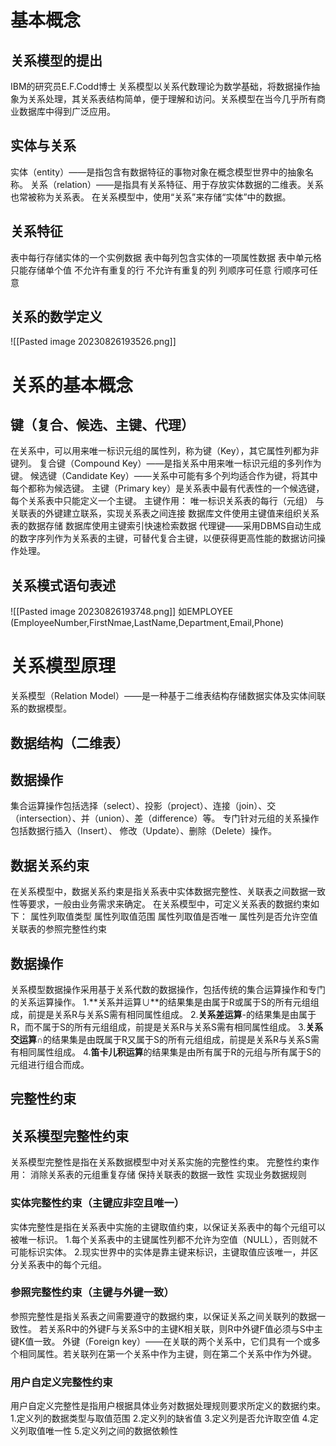 # 基本概念
## 关系模型的提出
IBM的研究员E.F.Codd博士
关系模型以关系代数理论为数学基础，将数据操作抽象为关系处理，其关系表结构简单，便于理解和访问。关系模型在当今几乎所有商业数据库中得到广泛应用。
## 实体与关系
实体（entity）——是指包含有数据特征的事物对象在概念模型世界中的抽象名称。
关系（relation）——是指具有关系特征、用于存放实体数据的二维表。关系也常被称为关系表。
在关系模型中，使用“关系”来存储“实体”中的数据。
## 关系特征
 表中每行存储实体的一个实例数据
 表中每列包含实体的一项属性数据
 表中单元格只能存储单个值
 不允许有重复的行
 不允许有重复的列
 列顺序可任意
 行顺序可任意
## 关系的数学定义
![[Pasted image 20230826193526.png]]
# 关系的基本概念
## 键（复合、候选、主键、代理）
在关系中，可以用来唯一标识元组的属性列，称为键（Key），其它属性列都为非键列。
复合键（Compound Key）——是指关系中用来唯一标识元组的多列作为键。
候选键（Candidate Key）——关系中可能有多个列均适合作为键，将其中每个都称为候选键。
主键（Primary key）是关系表中最有代表性的一个候选键，每个关系表中只能定义一个主键。
主键作用：
 唯一标识关系表的每行（元组）
 与关联表的外键建立联系，实现关系表之间连接
 数据库文件使用主键值来组织关系表的数据存储
 数据库使用主键索引快速检索数据
代理键——采用DBMS自动生成的数字序列作为关系表的主键，可替代复合主键，以便获得更高性能的数据访问操作处理。
## 关系模式语句表述
![[Pasted image 20230826193748.png]]
如EMPLOYEE (EmployeeNumber,FirstNmae,LastName,Department,Email,Phone)
# 关系模型原理
关系模型（Relation Model）——是一种基于二维表结构存储数据实体及实体间联系的数据模型。
## 数据结构（二维表）
## 数据操作
集合运算操作包括选择（select）、投影（project）、连接（join）、交（intersection）、并（union）、差（difference）等。
专门针对元组的关系操作包括数据行插入（Insert）、 修改（Update）、删除（Delete）操作。

## 数据关系约束
在关系模型中，数据关系约束是指关系表中实体数据完整性、关联表之间数据一致性等要求，一般由业务需求来确定。
在关系模型中，可定义关系表的数据约束如下：
 属性列取值类型
 属性列取值范围
 属性列取值是否唯一
 属性列是否允许空值
 关联表的参照完整性约束
## 数据操作
关系模型数据操作采用基于关系代数的数据操作，包括传统的集合运算操作和专门的关系运算操作。
1.**关系并运算∪**的结果集是由属于R或属于S的所有元组组成，前提是关系R与关系S需有相同属性组成。
2.**关系差运算**-的结果集是由属于R，而不属于S的所有元组组成，前提是关系R与关系S需有相同属性组成。
3.**关系交运算**∩的结果集是由既属于R又属于S的所有元组组成，前提是关系R与关系S需有相同属性组成。
4.**笛卡儿积运算**的结果集是由所有属于R的元组与所有属于S的元组进行组合而成。
## 完整性约束
## 关系模型完整性约束
关系模型完整性是指在关系数据模型中对关系实施的完整性约束。
完整性约束作用：
 消除关系表的元组重复存储
 保持关联表的数据一致性
 实现业务数据规则
### 实体完整性约束（主键应非空且唯一）
实体完整性是指在关系表中实施的主键取值约束，以保证关系表中的每个元组可以被唯一标识。
1.每个关系表中的主键属性列都不允许为空值（NULL），否则就不可能标识实体。
2.现实世界中的实体是靠主键来标识，主键取值应该唯一，并区分关系表中的每个元组。

### 参照完整性约束（主键与外键一致）
参照完整性是指关系表之间需要遵守的数据约束，以保证关系之间关联列的数据一致性。
若关系R中的外键F与关系S中的主键K相关联，则R中外键F值必须与S中主键K值一致。
外键（Foreign key）——在关联的两个关系中，它们具有一个或多个相同属性。若关联列在第一个关系中作为主键，则在第二个关系中作为外键。
### 用户自定义完整性约束
用户自定义完整性是指用户根据具体业务对数据处理规则要求所定义的数据约束。
1.定义列的数据类型与取值范围
2.定义列的缺省值
3.定义列是否允许取空值
4.定义列取值唯一性
5.定义列之间的数据依赖性


